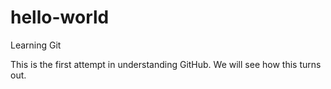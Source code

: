 # hello-world
Learning Git

This is the first attempt in understanding GitHub. We will see how this turns out. 
